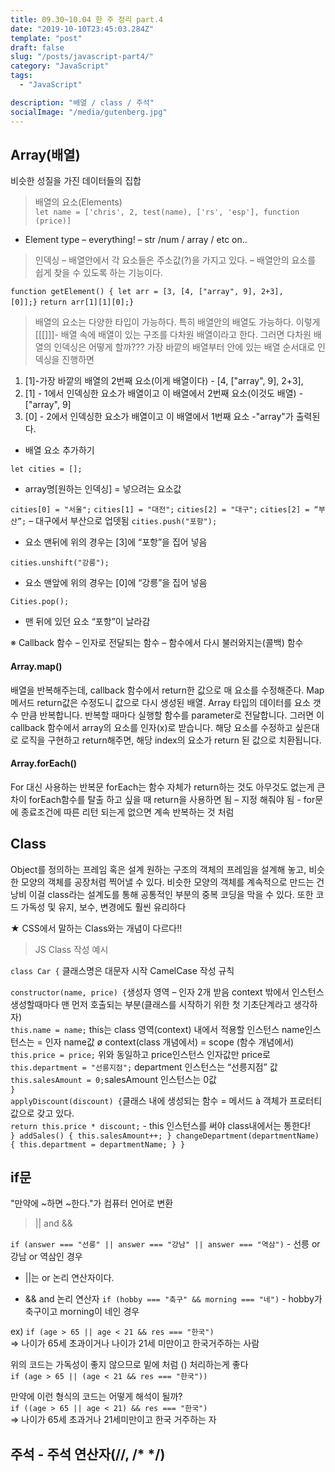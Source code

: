 ```yaml
---
title: 09.30~10.04 한 주 정리 part.4
date: "2019-10-10T23:45:03.284Z"
template: "post"
draft: false
slug: "/posts/javascript-part4/"
category: "JavaScript"
tags:
  - "JavaScript"

description: "배열 / class / 주석"
socialImage: "/media/gutenberg.jpg"
---
```


## Array(배열)

비슷한 성질을 가진 데이터들의 집합

> 배열의 요소(Elements)  
>  <code>let name = ['chris', 2, test(name), ['rs', 'esp'], function (price)]</code>

- Element type – everything! – str /num / array / etc on..

> 인덱싱 – 배열안에서 각 요소들은 주소값(?)을 가지고 있다. – 배열안의 요소를 쉽게 찾을 수 있도록 하는 기능이다.

<code>function getElement() {
let arr = [3, [4, ["array", 9], 2+3], [0]];}</code>
<code>return arr[1][1][0];}</code>

> 배열의 요소는 다양한 타입이 가능하다. 특히 배열안의 배열도 가능하다. 이렇게 [[[]]]- 배열 속에 배열이 있는 구조를 다차원 배열이라고 한다.
> 그러면 다차원 배열의 인덱싱은 어떻게 할까??? 가장 바깥의 배열부터 안에 있는 배열 순서대로 인덱싱을 진행하면

1. [1]-가장 바깥의 배열의 2번째 요소(이게 배열이다) - [4, ["array", 9], 2+3],
2. [1] - 1에서 인덱싱한 요소가 배열이고 이 배열에서 2번째 요소(이것도 배열) - ["array", 9]
3. [0] - 2에서 인덱싱한 요소가 배열이고 이 배열에서 1번째 요소 -"array"가 출력된다.

- 배열 요소 추가하기

<code>let cities = [];</code>

- array명[원하는 인덱싱] = 넣으려는 요소값

<code>cities[0] = "서울";</code>
<code>cities[1] = "대전";</code>
<code>cities[2] = "대구";</code>
<code>cities[2] = “부산”;</code> – 대구에서 부산으로 업뎃됨
<code>cities.push("포항");</code>

- 요소 맨뒤에 위의 경우는 [3]에 “포항”을 집어 넣음

<code>cities.unshift("강릉");</code>

- 요소 맨앞에 위의 경우는 [0]에 “강릉”을 집어 넣음

<code>Cities.pop();</code>

- 맨 뒤에 있던 요소 “포항”이 날라감

※ Callback 함수 – 인자로 전달되는 함수 – 함수에서 다시 불러와지는(콜백) 함수

#### Array.map()

배열을 반복해주는데, callback 함수에서 return한 값으로 매 요소를 수정해준다.
Map 메서드 return값은 수정도니 값으로 다시 생성된 배열.
Array 타입의 데이터를 요소 갯수 만큼 반복합니다.
반복할 때마다 실행할 함수를 parameter로 전달합니다.
그러면 이 callback 함수에서 array의 요소를 인자(x)로 받습니다.
해당 요소를 수정하고 싶은대로 로직을 구현하고 return해주면,
해당 index의 요소가 return 된 값으로 치환됩니다.

#### Array.forEach()

For 대신 사용하는 반복문
forEach는 함수 자체가 return하는 것도 아무것도 없는게 큰 차이
forEach함수를 탈출 하고 싶을 때 return을 사용하면 됨 – 지정 해줘야 됨 - for문에 종료조건에 따른 리턴 되는게 없으면 계속 반복하는 것 처럼

## Class

Object를 정의하는 프레임 혹은 설계
원하는 구조의 객체의 프레임을 설계해 놓고, 비슷한 모양의 객체를 공장처럼 찍어낼 수 있다.
비슷한 모양의 객체를 계속적으로 만드는 건 낭비 이걸 class라는 설계도를 통해 공통적인 부분의 중복 코딩을 막을 수 있다. 또한 코드 가독성 및 유지, 보수, 변경에도 훨씬 유리하다

★ CSS에서 말하는 Class와는 개념이 다르다!!

> JS Class 작성 예시

`class Car {` 클래스명은 대문자 시작 CamelCase 작성 규칙

`constructor(name, price) {`생성자 영역 – 인자 2개 받음 context 밖에서 인스턴스 생성할때마다 맨 먼저 호출되는 부분(클래스를 시작하기 위한 첫 기초단계라고 생각하자)  
`this.name = name;` this는 class 영역(context) 내에서 적용할 인스턴스 name인스턴스는 = 인자 name값 ø context(class 개념에서) = scope (함수 개념에서)  
`this.price = price;` 위와 동일하고 price인스턴스 인자값만 price로  
`this.department = "선릉지점";` department 인스턴스는 “선릉지점” 값  
`this.salesAmount = 0;`salesAmount 인스턴스는 0값  
`}`  
`applyDiscount(discount) {`클래스 내에 생성되는 함수 = 메서드 à 객체가 프로터티 값으로 갖고 있다.  
`return this.price * discount;` - this 인스턴스를 써야 class내에서는 통한다!  
`} addSales() { this.salesAmount++; } changeDepartment(departmentName) { this.department = departmentName; } }`

## if문

"만약에 ~하면 ~한다."가 컴퓨터 언어로 변환

> || and &&

`if (answer === "선릉" || answer === "강남" || answer === "역삼")` - 선릉 or 강남 or 역삼인 경우

- ||는 or 논리 연산자이다.

- && and 논리 연산자
  `if (hobby === "축구" && morning === "네")` - hobby가 축구이고 morning이 네인 경우

ex)
`if (age > 65 || age < 21 && res === "한국")`  
=> 나이가 65세 초과이거나 나이가 21세 미만이고 한국거주하는 사람

위의 코드는 가독성이 좋지 않으므로 밑에 처럼 () 처리하는게 좋다  
`if (age > 65 || (age < 21 && res === "한국"))`

만약에 이런 형식의 코드는 어떻게 해석이 될까?  
`if ((age > 65 || age < 21) && res === "한국")`  
=> 나이가 65세 초과거나 21세미만이고 한국 거주하는 자

## 주석 - 주석 연산자(//, /\* \*/)
